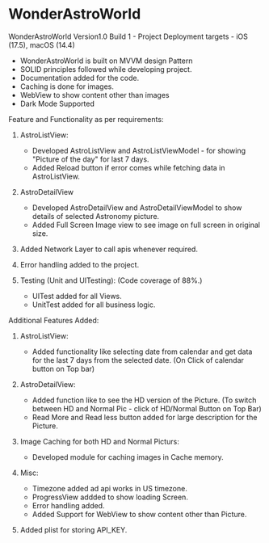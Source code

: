 # WonderAstroWorld
WonderAstroWorld Version1.0 Build 1 - Project 
Deployment targets - iOS (17.5), macOS (14.4)

 - WonderAstroWorld is built on MVVM design Pattern
 - SOLID principles followed while developing project.
 - Documentation added for the code.
 - Caching is done for images.
 - WebView to show content other than images
 - Dark Mode Supported


Feature and Functionality as per requirements:

1. AstroListView:
   - Developed AstroListView and AstroListViewModel - for showing "Picture of the day"  for last 7 days.
   - Added Reload button if error comes while fetching data in AstroListView.

2. AstroDetailView
   - Developed AstroDetailView and AstroDetailViewModel to show details of selected Astronomy picture.
   - Added Full Screen Image view to see image on full screen in original size.
   
3. Added Network Layer to call apis whenever required.


4. Error handling added to the project.


5. Testing (Unit and UITesting): (Code coverage of 88%.)
   - UITest added for all Views.
   - UnitTest added for all business logic.
  


Additional Features Added:

1. AstroListView:
    - Added functionality like selecting date from calendar and get data for the last 7 days from the selected date. (On Click of calendar button on Top bar)

2. AstroDetailView:
    - Added function like to see the HD version of the Picture. (To switch between HD and Normal Pic - click of HD/Normal Button on Top Bar)
    - Read More and Read less button added for large description for the Picture.

3. Image Caching for both HD and Normal Picturs:
    - Developed module for caching images in Cache memory.

4. Misc:
    - Timezone added ad api works in US timezone.
    - ProgressView addded to show loading Screen.
    - Error handling added.
    - Added Support for WebView to show content other than Picture.
  
5. Added plist for storing API_KEY.



